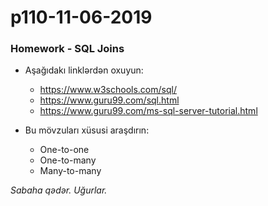 # p110-11-06-2019

### Homework - SQL Joins
- Aşağıdakı linklərdən oxuyun:
  - https://www.w3schools.com/sql/
  - https://www.guru99.com/sql.html 
  - https://www.guru99.com/ms-sql-server-tutorial.html
  
- Bu mövzuları xüsusi araşdırın:
  - One-to-one
  - One-to-many
  - Many-to-many
  
*Sabaha qədər. Uğurlar.*
